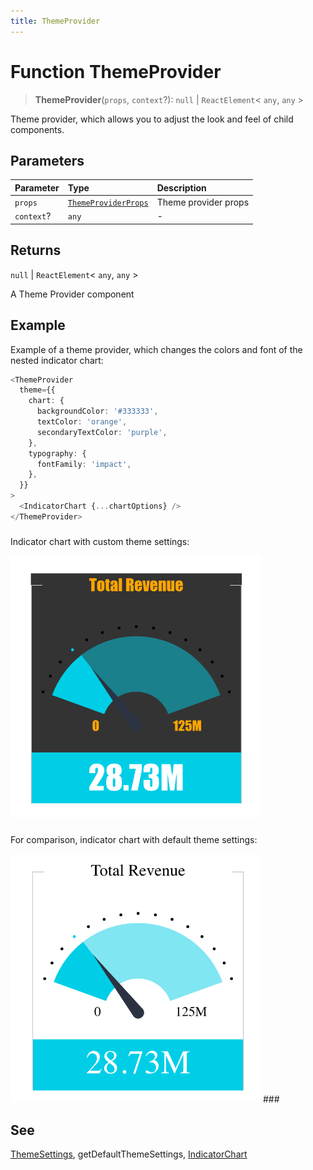 ```yaml
---
title: ThemeProvider
---
```


# Function ThemeProvider

> **ThemeProvider**(`props`, `context`?): `null` \| `ReactElement`\< `any`, `any` \>

Theme provider, which allows you to adjust the look and feel of child components.

## Parameters

| Parameter | Type | Description |
| :------ | :------ | :------ |
| `props` | [`ThemeProviderProps`](../type-aliases/type-alias.ThemeProviderProps.md) | Theme provider props |
| `context`? | `any` | - |

## Returns

`null` \| `ReactElement`\< `any`, `any` \>

A Theme Provider component

## Example

Example of a theme provider, which changes the colors and font of the nested indicator chart:
```ts
<ThemeProvider
  theme={{
    chart: {
      backgroundColor: '#333333',
      textColor: 'orange',
      secondaryTextColor: 'purple',
    },
    typography: {
      fontFamily: 'impact',
    },
  }}
>
  <IndicatorChart {...chartOptions} />
</ThemeProvider>
```
###
Indicator chart with custom theme settings:

<img src="../../../img/indicator-chart-example-2.png" width="400px" />

###

For comparison, indicator chart with default theme settings:

<img src="../../../img/indicator-chart-example-1.png" width="400px" />
###

## See

[ThemeSettings](../interfaces/interface.ThemeSettings.md), getDefaultThemeSettings, [IndicatorChart](function.IndicatorChart.md)
